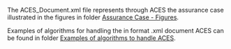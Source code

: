 The ACES_Document.xml file represents through ACES the assurance case illustrated in the figures in folder [Assurance Case - Figures](https://github.com/alvarosobrinho/mbacpn/tree/master/ACES-Based%20Assurance%20Case%20Template/Assurance%20Case%20-%20Figures).

Examples of algorithms for handling the in format .xml document ACES can be found in folder [Examples of algorithms to handle ACES](https://github.com/alvarosobrinho/mbacpn/tree/master/ACES-Based%20Assurance%20Case%20Template/Examples%20of%20algorithms%20to%20manipulate%20ACES).
